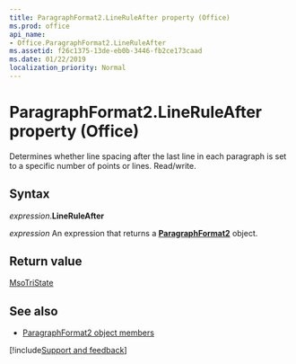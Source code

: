 ```yaml
---
title: ParagraphFormat2.LineRuleAfter property (Office)
ms.prod: office
api_name:
- Office.ParagraphFormat2.LineRuleAfter
ms.assetid: f26c1375-13de-eb0b-3446-fb2ce173caad
ms.date: 01/22/2019
localization_priority: Normal
---
```



# ParagraphFormat2.LineRuleAfter property (Office)

Determines whether line spacing after the last line in each paragraph is set to a specific number of points or lines. Read/write.


## Syntax

_expression_.**LineRuleAfter**

_expression_ An expression that returns a **[ParagraphFormat2](Office.ParagraphFormat2.md)** object.


## Return value

[MsoTriState](office.msotristate.md)


## See also

- [ParagraphFormat2 object members](overview/library-reference/paragraphformat2-members-office.md)




[!include[Support and feedback](~/includes/feedback-boilerplate.md)]